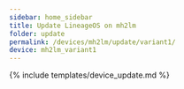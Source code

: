 ```yaml
---
sidebar: home_sidebar
title: Update LineageOS on mh2lm
folder: update
permalink: /devices/mh2lm/update/variant1/
device: mh2lm_variant1
---
```

{% include templates/device_update.md %}
